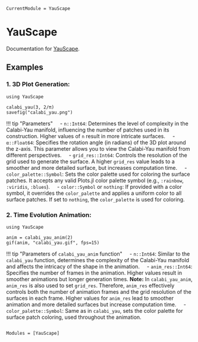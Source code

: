 ```@meta
CurrentModule = YauScape
```

# YauScape

Documentation for [YauScape](https://github.com/rice8y/YauScape.jl).

## Examples

### 1. 3D Plot Generation:

```@example
using YauScape

calabi_yau(3, 2/π)
savefig("calabi_yau.png")
```

<!-- ![](calabi_yau.png) -->

!!! tip "Parameters"
    - `n::Int64`:  Determines the level of complexity in the Calabi-Yau manifold, influencing the number of patches used in its construction. Higher values of `n` result in more intricate surfaces.
    - `α::Float64`:  Specifies the rotation angle (in radians) of the 3D plot around the z-axis. This parameter allows you to view the Calabi-Yau manifold from different perspectives.
    - `grid_res::Int64`:  Controls the resolution of the grid used to generate the surface. A higher `grid_res` value leads to a smoother and more detailed surface, but increases computation time.
    - `color_palette::Symbol`:  Sets the color palette used for coloring the surface patches.  It accepts any valid Plots.jl color palette symbol (e.g., `:rainbow`, `:viridis`, `:blues`).
    - `color::Symbol` or `nothing`:  If provided with a color symbol, it overrides the `color_palette` and applies a uniform color to all surface patches. If set to `nothing`, the `color_palette` is used for coloring.

### 2. Time Evolution Animation:

```@example
using YauScape

anim = calabi_yau_anim(2)
gif(anim, "calabi_yau.gif", fps=15)
```

!!! tip "Parameters of `calabi_yau_anim` function"
    - `n::Int64`: Similar to the `calabi_yau` function, determines the complexity of the Calabi-Yau manifold and affects the intricacy of the shape in the animation.
    - `anim_res::Int64`: Specifies the number of frames in the animation. Higher values result in smoother animations but longer generation times.  **Note:** In `calabi_yau_anim`, `anim_res` is also used to set `grid_res`. Therefore, `anim_res` effectively controls both the number of animation frames and the grid resolution of the surfaces in each frame. Higher values for `anim_res` lead to smoother animation and more detailed surfaces but increase computation time.
    - `color_palette::Symbol`:  Same as in `calabi_yau`, sets the color palette for surface patch coloring, used throughout the animation.

<!-- ![](calabi_yau.gif) -->

```@index
```

```@autodocs
Modules = [YauScape]
```
